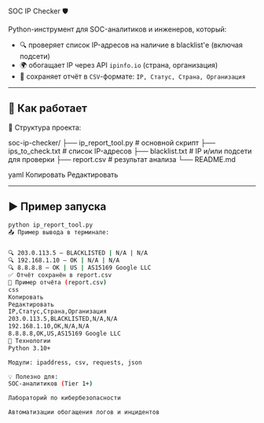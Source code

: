 SOC IP Checker 🛡

Python-инструмент для SOC-аналитиков и инженеров, который:

- 🔍 проверяет список IP-адресов на наличие в blacklist'е (включая подсети)
- 🌍 обогащает IP через API `ipinfo.io` (страна, организация)
- 📄 сохраняет отчёт в `CSV`-формате: `IP, Статус, Страна, Организация`

---

## 🔧 Как работает

📁 Структура проекта:

soc-ip-checker/
├── ip_report_tool.py # основной скрипт
├── ips_to_check.txt # список IP-адресов
├── blacklist.txt # IP и/или подсети для проверки
├── report.csv # результат анализа
└── README.md

yaml
Копировать
Редактировать

---

## ▶️ Пример запуска

```bash
python ip_report_tool.py
📤 Пример вывода в терминале:


🔍 203.0.113.5 — BLACKLISTED | N/A | N/A
🔍 192.168.1.10 — OK | N/A | N/A
🔍 8.8.8.8 — OK | US | AS15169 Google LLC
✅ Отчёт сохранён в report.csv
📄 Пример отчёта (report.csv)
css
Копировать
Редактировать
IP,Статус,Страна,Организация
203.0.113.5,BLACKLISTED,N/A,N/A
192.168.1.10,OK,N/A,N/A
8.8.8.8,OK,US,AS15169 Google LLC
🧱 Технологии
Python 3.10+

Модули: ipaddress, csv, requests, json

💡 Полезно для:
SOC-аналитиков (Tier 1+)

Лабораторий по кибербезопасности

Автоматизации обогащения логов и инцидентов

